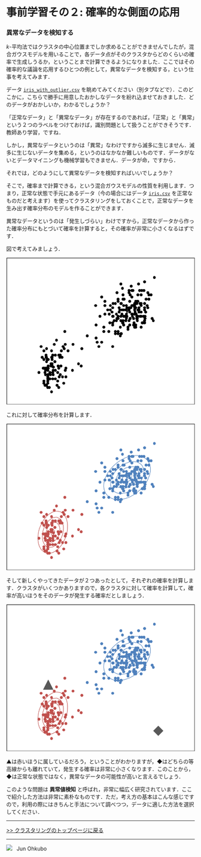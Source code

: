 # 事前学習その２: 確率的な側面の応用

### 異常なデータを検知する

*k*-平均法ではクラスタの中心位置までしか求めることができませんでしたが，混合ガウスモデルを用いることで，各データ点がそのクラスタからどのくらいの確率で生成しうるか，ということまで計算できるようになりました．ここではその確率的な議論を応用するひとつの例として，異常なデータを検知する，という仕事を考えてみます．

データ [`iris_with_outlier.csv`](./iris_with_outlier.csv) を眺めてみてください（別タブなどで）．このどこかに，こちらで勝手に用意したおかしなデータを紛れ込ませておきました．どのデータがおかしいか，わかるでしょうか？

「正常なデータ」と「異常なデータ」が存在するのであれば，「正常」と「異常」という２つのラベルをつけておけば，識別問題として扱うことができそうです．教師あり学習，ですね．

しかし，異常なデータというのは「異常」なわけですから滅多に生じません．滅多に生じないデータを集める，というのはなかなか難しいものです．データがないとデータマイニングも機械学習もできません．データが命，ですから．

それでは，どのようにして異常なデータを検知すればいいでしょうか？

そこで，確率まで計算できる，という混合ガウスモデルの性質を利用します．つまり，正常な状態で手元にあるデータ（今の場合にはデータ [`iris.csv`](./iris.csv) を正常なものだと考えます）を使ってクラスタリングをしておくことで，正常なデータを生み出す確率分布のモデルを作ることができます．

異常なデータというのは「発生しづらい」わけですから，正常なデータから作った確率分布にもとづいて確率を計算すると，その確率が非常に小さくなるはずです．

図で考えてみましょう．

![data](./img/fig_anomaly_data.png)

これに対して確率分布を計算します．

![gmm](./img/fig_anomaly_gmm.png)

そして新しくやってきたデータが２つあったとして，それぞれの確率を計算します．クラスタがいくつかありますので，各クラスタに対して確率を計算して，確率が高いほうをそのデータが発生する確率だとしましょう．

![data](./img/fig_anomaly_new_data.png)

▲は赤いほうに属しているだろう，ということがわかりますが，◆はどちらの等高線からも離れていて，発生する確率は非常に小さくなります．このことから，◆は正常な状態ではなく，異常なデータの可能性が高いと言えるでしょう．

このような問題は **異常値検知** と呼ばれ，非常に幅広く研究されています．ここで紹介した方法は非常に素朴なものです．ただ，考え方の基本はこんな感じですので，利用の際にはきちんと手法について調べつつ，データに適した方法を選択してください．

***
[>> クラスタリングのトップページに戻る](./README.md)
***
<img src="https://i.creativecommons.org/l/by-nc-sa/4.0/88x31.png"> &nbsp; Jun Ohkubo
